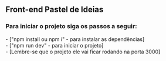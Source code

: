 ## Front-end Pastel de Ideias

<h3>Para iniciar o projeto siga os passos a seguir:
</h3>
- ["npm install ou npm i" - para instalar as dependências] <br>
- ["npm run dev" - para iniciar o projeto] <br>
- [Lembre-se que o projeto ele vai ficar rodando na porta 3000] <br>
